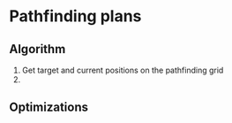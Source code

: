 # Pathfinding plans

## Algorithm

1. Get target and current positions on the pathfinding grid
2. 

## Optimizations